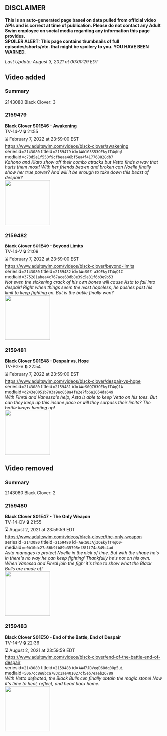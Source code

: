 ## DISCLAIMER
**This is an auto-generated page based on data pulled from official video APIs and is correct at time of publication. Please do not contact any Adult Swim employee on social media regarding any information this page provides.**  
**SPOILER ALERT: This page contains thumbnails of full episodes/shorts/etc. that might be spoilery to you. YOU HAVE BEEN WARNED.**  

_Last Update: August 3, 2021 at 00:00:29 EDT_
## Video added
### Summary
2143080 Black Clover: 3  
### 2159479
**Black Clover S01E46 - Awakening**  
TV-14-V 🔒 21:55  
⌛ February 7, 2022 at 23:59:00 EST  
https://www.adultswim.com/videos/black-clover/awakening  
seriesid=`2143080` titleid=`2159479` id=`AWb1G5S53OEkyfT4qKql` mediaid=`c73d5e1f550f9cfbeaa46bf5ea4f417768828db7`  
_Kahono and Kiato show off their combo attacks but Vetto finds a way that hurts them most! With her friends beaten and broken can Noelle finally show her true power? And will it be enough to take down this beast of despair?_  
<a href="https://i.cdn.turner.com/adultswim/big/image-upload/thumbnails/thumb-2_image-15420422712193.jpg"><img src="https://i.cdn.turner.com/adultswim/big/image-upload/thumbnails/thumb-2_image-15420422712193.jpg" height="144px" /></a>
### 2159482
**Black Clover S01E49 - Beyond Limits**  
TV-14-V 🔒 21:09  
⌛ February 7, 2022 at 23:59:00 EST  
https://www.adultswim.com/videos/black-clover/beyond-limits  
seriesid=`2143080` titleid=`2159482` id=`AWcS0Z-a3OEkyfT4qQ1C` mediaid=`375281abea4c767ace63db8e39c5e81f6b3e9b53`  
_Not even the sickening crack of his own bones will cause Asta to fall into despair! Right when things seem the most hopeless, he pushes past his limit to keep fighting on. But is the battle finally won?_  
<a href="https://i.cdn.turner.com/adultswim/big/image-upload/thumbnails/thumb-2_image-15441367197956.jpg"><img src="https://i.cdn.turner.com/adultswim/big/image-upload/thumbnails/thumb-2_image-15441367197956.jpg" height="144px" /></a>
### 2159481
**Black Clover S01E48 - Despair vs. Hope**  
TV-PG-V 🔒 22:54  
⌛ February 7, 2022 at 23:59:00 EST  
https://www.adultswim.com/videos/black-clover/despair-vs-hope  
seriesid=`2143080` titleid=`2159481` id=`AWcS0QZH3OEkyfT4qQ1A` mediaid=`d243e0051b703a9ec858a4fe2e7fb6a2054da649`  
_With Finral and Vanessa's help, Asta is able to keep Vetto on his toes. But can they keep up this insane pace or will they surpass their limits? The battle keeps heating up!_  
<a href="https://i.cdn.turner.com/adultswim/big/image-upload/thumbnails/thumb-2_image-154360161138011.jpg"><img src="https://i.cdn.turner.com/adultswim/big/image-upload/thumbnails/thumb-2_image-154360161138011.jpg" height="144px" /></a>
## Video removed
### Summary
2143080 Black Clover: 2  
### 2159480
**Black Clover S01E47 - The Only Weapon**  
TV-14-DV 🔒 21:55  
⌛ August 2, 2021 at 23:59:59 EDT  
https://www.adultswim.com/videos/black-clover/the-only-weapon  
seriesid=`2143080` titleid=`2159480` id=`AWcS0JAj3OEkyfT4qQ0-` mediaid=`e0b10dc27a56b9fb89b35795ef381f74a849c4ad`  
_Asta manages to protect Noelle in the nick of time. But with the shape he's in there's no way he can keep fighting! Thankfully he's not on his own. When Vanessa and Finral join the fight it's time to show what the Black Bulls are made of!_  
<a href="https://i.cdn.turner.com/adultswim/big/image-upload/thumbnails/thumb-2_image-15432560274102.jpg"><img src="https://i.cdn.turner.com/adultswim/big/image-upload/thumbnails/thumb-2_image-15432560274102.jpg" height="144px" /></a>
### 2159483
**Black Clover S01E50 - End of the Battle, End of Despair**  
TV-14-V 🔒 22:36  
⌛ August 2, 2021 at 23:59:59 EDT  
https://www.adultswim.com/videos/black-clover/end-of-the-battle-end-of-despair  
seriesid=`2143080` titleid=`2159483` id=`AWd7JDVeqD68dq0Op5ui` mediaid=`5067cc8e8bca783c1ae401027cf5eb7eaeb26789`  
_With Vetto defeated, the Black Bulls can finally obtain the magic stone! Now it's time to heal, reflect, and head back home._  
<a href="https://i.cdn.turner.com/adultswim/big/image-upload/thumbnails/thumb-2_image-154473132054911.jpg"><img src="https://i.cdn.turner.com/adultswim/big/image-upload/thumbnails/thumb-2_image-154473132054911.jpg" height="144px" /></a>
